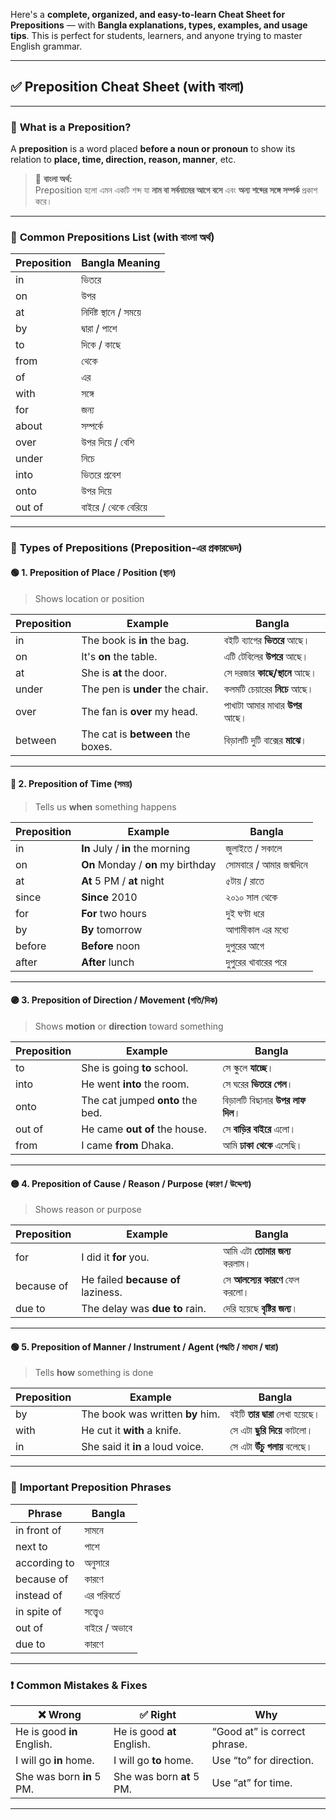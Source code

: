 Here's a **complete, organized, and easy-to-learn Cheat Sheet for Prepositions** — with **Bangla explanations, types, examples, and usage tips**. This is perfect for students, learners, and anyone trying to master English grammar.

---

## ✅ **Preposition Cheat Sheet (with বাংলা)**

---

### 🔹 **What is a Preposition?**
A **preposition** is a word placed **before a noun or pronoun** to show its relation to **place, time, direction, reason, manner**, etc.

> 📌 **বাংলা অর্থ:**  
> Preposition হলো এমন একটি শব্দ যা **নাম বা সর্বনামের আগে বসে** এবং **অন্য শব্দের সঙ্গে সম্পর্ক** প্রকাশ করে।

---

### 🔸 **Common Prepositions List (with বাংলা অর্থ)**

| **Preposition** | **Bangla Meaning**       |
|------------------|--------------------------|
| in              | ভিতরে                    |
| on              | উপর                      |
| at              | নির্দিষ্ট স্থানে / সময়ে |
| by              | দ্বারা / পাশে             |
| to              | দিকে / কাছে               |
| from            | থেকে                     |
| of              | এর                       |
| with            | সঙ্গে                    |
| for             | জন্য                     |
| about           | সম্পর্কে                 |
| over            | উপর দিয়ে / বেশি          |
| under           | নিচে                     |
| into            | ভিতরে প্রবেশ              |
| onto            | উপর দিয়ে                 |
| out of          | বাইরে / থেকে বেরিয়ে       |

---

### 🔹 **Types of Prepositions (Preposition-এর প্রকারভেদ)**

#### 🟢 1. **Preposition of Place / Position (স্থান)**
> Shows location or position

| **Preposition** | **Example**                  | **Bangla**                        |
|------------------|-------------------------------|------------------------------------|
| in              | The book is **in** the bag.   | বইটি ব্যাগের **ভিতরে** আছে।       |
| on              | It's **on** the table.        | এটি টেবিলের **উপরে** আছে।         |
| at              | She is **at** the door.       | সে দরজার **কাছে/স্থানে** আছে।     |
| under           | The pen is **under** the chair. | কলমটি চেয়ারের **নিচে** আছে।       |
| over            | The fan is **over** my head.  | পাখাটা আমার মাথার **উপর** আছে।    |
| between         | The cat is **between** the boxes. | বিড়ালটি দুটি বাক্সের **মাঝে**।    |

---

#### 🔵 2. **Preposition of Time (সময়)**
> Tells us **when** something happens

| **Preposition** | **Example**                        | **Bangla**                         |
|------------------|-------------------------------------|-------------------------------------|
| in              | **In** July / **in** the morning    | জুলাইতে / সকালে                    |
| on              | **On** Monday / **on** my birthday  | সোমবারে / আমার জন্মদিনে           |
| at              | **At** 5 PM / **at** night          | ৫টায় / রাতে                        |
| since           | **Since** 2010                      | ২০১০ সাল থেকে                      |
| for             | **For** two hours                   | দুই ঘণ্টা ধরে                     |
| by              | **By** tomorrow                     | আগামীকাল এর মধ্যে                 |
| before          | **Before** noon                     | দুপুরের আগে                       |
| after           | **After** lunch                     | দুপুরের খাবারের পরে               |

---

#### 🟣 3. **Preposition of Direction / Movement (গতি/দিক)**
> Shows **motion** or **direction** toward something

| **Preposition** | **Example**                       | **Bangla**                       |
|------------------|------------------------------------|----------------------------------|
| to              | She is going **to** school.       | সে স্কুলে **যাচ্ছে**।            |
| into            | He went **into** the room.        | সে ঘরের **ভিতরে গেল**।           |
| onto            | The cat jumped **onto** the bed.  | বিড়ালটি বিছানার **উপর লাফ দিল**। |
| out of          | He came **out of** the house.     | সে **বাড়ির বাইরে** এলো।          |
| from            | I came **from** Dhaka.            | আমি **ঢাকা থেকে** এসেছি।         |

---

#### 🟡 4. **Preposition of Cause / Reason / Purpose (কারণ / উদ্দেশ্য)**
> Shows reason or purpose

| **Preposition** | **Example**                      | **Bangla**                        |
|------------------|-----------------------------------|-----------------------------------|
| for             | I did it **for** you.             | আমি এটা **তোমার জন্য** করলাম।      |
| because of      | He failed **because of** laziness.| সে **আলস্যের কারণে** ফেল করলো।     |
| due to          | The delay was **due to** rain.    | দেরি হয়েছে **বৃষ্টির জন্য**।       |

---

#### 🟢 5. **Preposition of Manner / Instrument / Agent (পদ্ধতি / মাধ্যম / দ্বারা)**
> Tells **how** something is done

| **Preposition** | **Example**                      | **Bangla**                        |
|------------------|-----------------------------------|-----------------------------------|
| by              | The book was written **by** him. | বইটি **তার দ্বারা** লেখা হয়েছে।    |
| with            | He cut it **with** a knife.      | সে এটা **ছুরি দিয়ে** কাটলো।         |
| in              | She said it **in** a loud voice. | সে এটা **উঁচু গলায়** বলেছে।         |

---

### 🧠 **Important Preposition Phrases**

| **Phrase**         | **Bangla**           |
|--------------------|----------------------|
| in front of        | সামনে                |
| next to            | পাশে                 |
| according to       | অনুসারে              |
| because of         | কারণে                |
| instead of         | এর পরিবর্তে          |
| in spite of        | সত্ত্বেও              |
| out of             | বাইরে / অভাবে        |
| due to             | কারণে                |

---

### ❗ Common Mistakes & Fixes

| ❌ **Wrong**                    | ✅ **Right**                      | **Why**                       |
|---------------------------------|-----------------------------------|-------------------------------|
| He is good **in** English.     | He is good **at** English.       | “Good at” is correct phrase. |
| I will go **in** home.         | I will go **to** home.           | Use “to” for direction.      |
| She was born **in** 5 PM.      | She was born **at** 5 PM.        | Use “at” for time.           |

---
